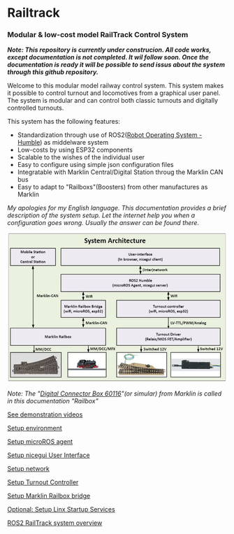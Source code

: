 # Railtrack
### Modular & low-cost model RailTrack Control System 
___Note: This repository is currently under construcion. All code works, except documentation is not completed. It wil follow soon. Once the documentation is ready it will be possible to send issus about the system through this github repository.___

Welcome to this modular model railway control system. This system makes it possible to control turnout and locomotives from a graphical user panel. The system is modular and can control both classic turnouts and digitally controlled turnouts. 

This system has the following features:

* Standardization through use of ROS2([Robot Operating System - Humble](https://docs.ros.org/en/humble/index.html)) as middelware system
* Low-costs by using ESP32 components
* Scalable to the wishes of the individual user
* Easy to configure using simple json configuration files
* Integratable with Marklin Central/Digital Station throug the Marklin CAN bus
* Easy to adapt to "Railboxs"(Boosters) from other manufactures as Marklin

_My apologies for my English language. This documentation provides a brief description of the system setup. Let the internet help you when a configuration goes wrong. Usually the answer can be found there._

![Image](documentation/images/SystemArchitecture.jpg)

_Note: The "[Digital Connector Box 60116](https://www.maerklin.de/en/products/details/article/60116)"(or simular) from Marklin is called in this documentation "Railbox"_

[See demonstration videos](documentation/demos.md)

[Setup environment](documentation/setup_environment.md)

[Setup microROS agent](documentation/setup_microROS_agent.md)

[Setup nicegui User Interface](documentation/setup_nicegui_ui.md)

[Setup network](documentation/network.md)

[Setup Turnout Controller](documentation/setup_turnout_controller.md)

[Setup Marklin Railbox bridge](documentation/setup_marklin_railbox_bridge.md)

[Optional: Setup Linx Startup Services](documentation/setup_linux_startup_services.md)

[ROS2 RailTrack system overview](documentation/ros2_overview.md)